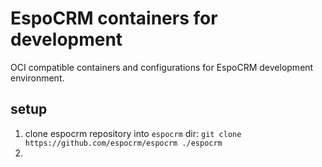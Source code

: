 # EspoCRM containers for development

OCI compatible containers and configurations for EspoCRM development environment.

## setup

1. clone espocrm repository into `espocrm` dir: `git clone https://github.com/espocrm/espocrm ./espocrm`
1. 